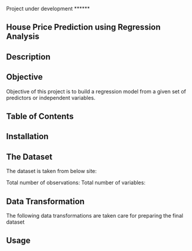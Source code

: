 Project under development ******

## House Price Prediction using Regression Analysis
## Description

## Objective
Objective of this project is to build a regression model from a given set of predictors or independent variables.

## Table of Contents

## Installation

## The Dataset
The dataset is taken from below site:

Total number of observations:
Total number of variables:

## Data Transformation
The following data transformations are taken care for preparing the final dataset

## Usage




